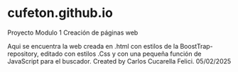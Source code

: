 # cufeton.github.io
Proyecto Modulo 1 Creación de páginas web

Aqui se encuentra la web creada en .html con estilos de la BoostTrap-repository, editado con estilos .Css y con una pequeña función de JavaScript para el buscador.
Created by Carlos Cucarella Felici.
05/02/2025
